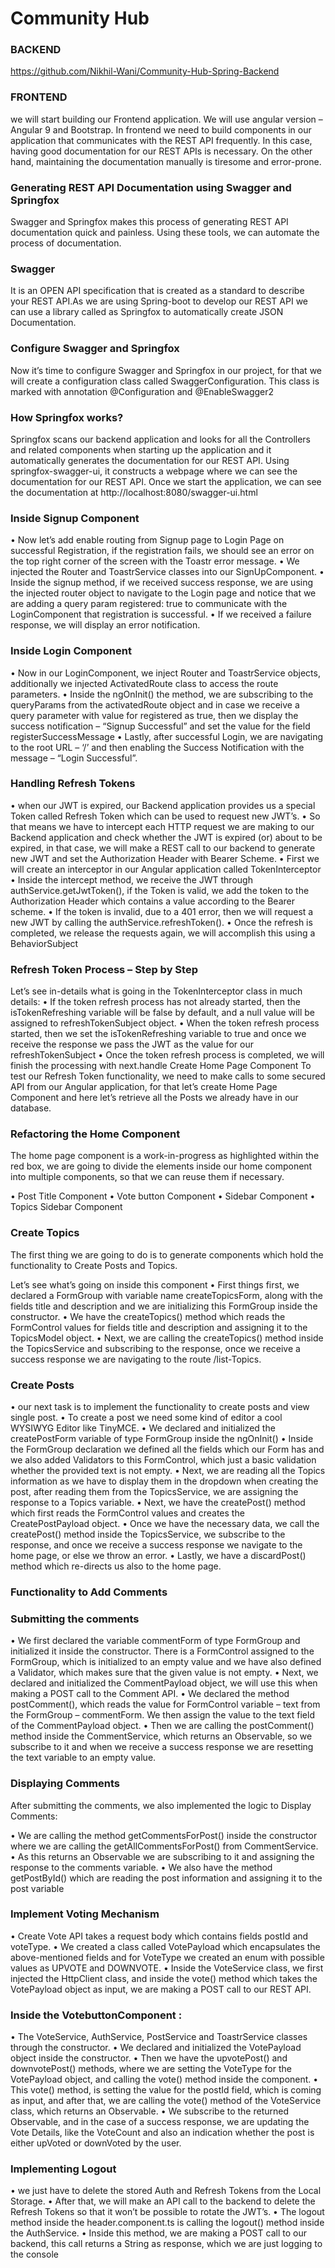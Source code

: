 # Community Hub

### BACKEND

https://github.com/Nikhil-Wani/Community-Hub-Spring-Backend

### FRONTEND

 we will start building our Frontend application. We will use angular version – Angular 9 and Bootstrap.
 In frontend we need to build components in our application that communicates with the REST API frequently.
 In this case, having good documentation for our REST APIs is necessary. On the other hand, maintaining the documentation manually is tiresome and error-prone.

### Generating REST API Documentation using Swagger and Springfox
Swagger and Springfox makes this process of generating REST API documentation quick and painless. Using these tools, we can automate the process of documentation.

### Swagger
It is an OPEN API specification that is created as a standard to describe your REST API.As we are using Spring-boot to develop our REST API we can use a library called as Springfox to automatically create JSON Documentation.

### Configure Swagger and Springfox
Now it’s time to configure Swagger and Springfox in our project, for that we will create a configuration class called SwaggerConfiguration.
This class is marked with annotation @Configuration and @EnableSwagger2

### How Springfox works?
Springfox scans our backend application and looks for all the Controllers and related components when starting up the application and it automatically generates the documentation for our REST API. Using springfox-swagger-ui, it constructs a webpage where we can see the documentation for our REST API. Once we start the application, we can see the documentation at http://localhost:8080/swagger-ui.html

### Inside Signup Component
•	Now let’s add enable routing from Signup page to Login Page on successful Registration, if the registration fails, we should see an error on the top right corner of the screen with the Toastr error message.
•	We injected the Router and ToastrService classes into our SignUpComponent.
•	Inside the signup method, if we received success response, we are using the injected router object to navigate to the Login page and notice that we are adding a query param registered: true to communicate with the LoginComponent that registration is successful.
•	If we received a failure response, we will display an error notification.

### Inside Login Component
•	Now in our LoginComponent, we inject Router and ToastrService objects, additionally we injected ActivatedRoute class to access the route parameters.
•	Inside the ngOnInit() the method, we are subscribing to the queryParams from the activatedRoute object and in case we receive a query parameter with value for registered as true, then we display the success notification – “Signup Successful” and set the value for the field registerSuccessMessage
•	Lastly, after successful Login, we are navigating to the root URL – ‘/’ and then enabling the Success Notification with the message – “Login Successful”.

### Handling Refresh Tokens
•	when our JWT is expired, our Backend application provides us a special Token called Refresh Token which can be used to request new JWT’s.
•	So that means we have to intercept each HTTP request we are making to our Backend application and check whether the JWT is expired (or) about to be expired, in that case, we will make a REST call to our backend to generate new JWT and set the Authorization Header with Bearer Scheme.
•	First we will create an interceptor in our Angular application called TokenInterceptor
•	Inside the intercept method, we receive the JWT through authService.getJwtToken(), if the Token is valid, we add the token to the Authorization Header which contains a value according to the Bearer scheme.
•	If the token is invalid, due to a 401 error, then we will request a new JWT by calling the authService.refreshToken().
•	Once the refresh is completed, we release the requests again, we will accomplish this using a BehaviorSubject

### Refresh Token Process – Step by Step
Let’s see in-details what is going in the TokenInterceptor class in much details:
•	If the token refresh process has not already started, then the isTokenRefreshing variable will be false by default, and a null value will be assigned to refreshTokenSubject object.
•	When the token refresh process started, then we set the isTokenRefreshing variable to true and once we receive the response we pass the JWT as the value for our refreshTokenSubject
•	Once the token refresh process is completed, we will finish the processing with next.handle
Create Home Page Component
To test our Refresh Token functionality, we need to make calls to some secured API from our Angular application, for that let’s create Home Page Component and here let’s retrieve all the Posts we already have in our database.

### Refactoring the Home Component
The home page component is a work-in-progress as highlighted within the red box, we are going to divide the elements inside our home component into multiple components, so that we can reuse them if necessary.

•	Post Title Component
•	Vote button Component
•	Sidebar Component
•	Topics Sidebar Component

### Create Topics
The first thing we are going to do is to generate components which hold the functionality to Create Posts and Topics.

Let’s see what’s going on inside this component
•	First things first, we declared a FormGroup with variable name createTopicsForm, along with the fields title and description and we are initializing this FormGroup inside the constructor.
•	We have the createTopics() method which reads the FormControl values for fields title and description and assigning it to the  TopicsModel object.
•	Next, we are calling the createTopics() method inside the TopicsService and subscribing to the response, once we receive a success response we are navigating to the route /list-Topics.


### Create Posts
•	our next task is to implement the functionality to create posts and view single post. 
•	To create a post we need some kind of editor a cool WYSIWYG Editor like   TinyMCE.
•	We declared and initialized the createPostForm variable of type FormGroup inside the ngOnInit()
•	Inside the FormGroup declaration we defined all the fields which our Form has and we also added Validators to this FormControl, which just a basic validation whether the provided text is not empty.
•	Next, we are reading all the Topics information as we have to display them in the dropdown when creating the post, after reading them from the TopicsService, we are assigning the response to a Topics variable.
•	Next, we have the createPost() method which first reads the FormControl values and creates the CreatePostPayload object.
•	Once we have the necessary data, we call the createPost() method inside the TopicsService, we subscribe to the response, and once we receive a success response we navigate to the home page, or else we throw an error.
•	Lastly, we have a discardPost() method which re-directs us also to the home page.

### Functionality to Add Comments

### Submitting the comments
•	We first declared the variable commentForm of type FormGroup and initialized it inside the constructor. There is a FormControl assigned to the FormGroup, which is initialized to an empty value and we have also defined a Validator, which makes sure that the given value is not empty.
•	Next, we declared and initialized the CommentPayload object, we will use this when making a POST call to the Comment API.
•	We declared the method postComment(), which reads the value for FormControl variable – text from the FormGroup – commentForm. We then assign the value to the text field of the CommentPayload object.
•	Then we are calling the postComment() method inside the CommentService, which returns an Observable, so we subscribe to it and when we receive a success response we are resetting the text variable to an empty value.


### Displaying Comments
After submitting the comments, we also implemented the logic to Display Comments:

•	We are calling the method getCommentsForPost() inside the constructor where we are calling the getAllCommentsForPost() from CommentService.
•	As this returns an Observable we are subscribing to it and assigning the response to the comments variable.
•	We also have the method getPostById() which are reading the post information and assigning it to the post variable

### Implement Voting Mechanism
•	Create Vote API takes a request body which contains fields postId and voteType.
•	We created a class called VotePayload which encapsulates the above-mentioned fields and for VoteType we created an enum with possible values as UPVOTE and DOWNVOTE.
•	Inside the VoteService class, we first injected the HttpClient class, and inside the vote() method which takes the VotePayload object as input, we are making a POST call to our REST API.

### Inside the VotebuttonComponent :
•	The VoteService, AuthService, PostService and ToastrService classes through the constructor.
•	We declared and initialized the VotePayload object inside the constructor.
•	Then we have the upvotePost() and downvotePost() methods, where we are setting the VoteType for the VotePayload object, and calling the vote() method inside the component.
•	This vote() method, is setting the value for the postId field, which is coming as input, and after that, we are calling the vote() method of the VoteService class, which returns an Observable.
•	We subscribe to the returned Observable, and in the case of a success response, we are updating the Vote Details, like the VoteCount and also an indication whether the post is either upVoted or downVoted by the user.

### Implementing Logout
•	we just have to delete the stored Auth and Refresh Tokens from the Local Storage.
•	After that, we will make an API call to the backend to delete the Refresh Tokens so that it won’t be possible to rotate the JWT’s.
•	The logout method inside the header.component.ts is calling the logout() method inside the AuthService.
•	Inside this method, we are making a POST call to our backend, this call returns a String as response, which we are just logging to the console

